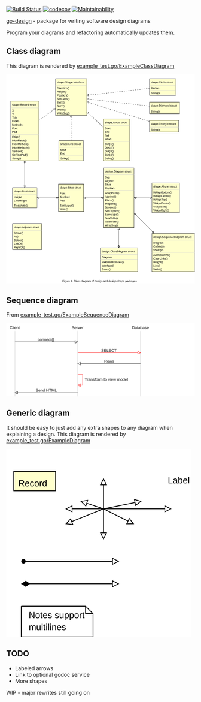 [![Build Status](https://travis-ci.org/gregoryv/go-design.svg?branch=master)](https://travis-ci.org/gregoryv/go-design)
[![codecov](https://codecov.io/gh/gregoryv/go-design/branch/master/graph/badge.svg)](https://codecov.io/gh/gregoryv/go-design)
[![Maintainability](https://api.codeclimate.com/v1/badges/b0001c5ba7cd098b183d/maintainability)](https://codeclimate.com/github/gregoryv/go-design/maintainability)

[go-design](https://godoc.org/github.com/gregoryv/go-design) - package for writing software design diagrams

Program your diagrams and refactoring automatically updates them.

## Class diagram

This diagram is rendered by
[example_test.go/ExampleClassDiagram](https://godoc.org/github.com/gregoryv/go-design/#example-ClassDiagram)

<img src="img/class_example.svg" style="width: 500"/>


## Sequence diagram

From [example_test.go/ExampleSequenceDiagram](https://godoc.org/github.com/gregoryv/go-design/#example-SequenceDiagram)

![](img/sequence_example.svg)

## Generic diagram

It should be easy to just add any extra shapes to any diagram when explaining a design.
This diagram is rendered by
[example_test.go/ExampleDiagram](https://godoc.org/github.com/gregoryv/go-design/#example-Diagram)

![](img/diagram_example.svg)

## TODO

- Labeled arrows
- Link to optional godoc service
- More shapes

WIP - major rewrites still going on
